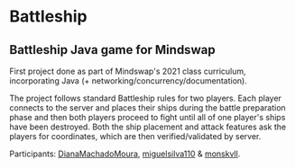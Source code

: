 # Battleship

## Battleship Java game for Mindswap

First project done as part of Mindswap's 2021 class curriculum, incorporating Java (+ networking/concurrency/documentation).

The project follows standard Battleship rules for two players.
Each player connects to the server and places their ships during the battle preparation phase and then both players proceed to fight until all of one player's ships have been destroyed.
Both the ship placement and attack features ask the players for coordinates, which are then verified/validated by server.

Participants: [DianaMachadoMoura](https://github.com/DianaMachadoMoura), 	[miguelsilva110](https://github.com/miguelsilva110) & [monskvll](https://github.com/monskvll).
